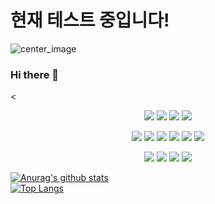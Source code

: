 # 현재 테스트 중입니다!
![center_image](https://user-images.githubusercontent.com/62188180/105588933-ff250c00-5dd4-11eb-8ed4-ccf7e424b1ed.png)   

### Hi there 👋
<
<p align="center">
  <img src="https://img.shields.io/badge/Amazon_AWS-232F3E?style=flat-square&logo=Amazon AWS&logoColor=white"/>
  <img src="https://img.shields.io/badge/VMware-607078?style=flat-square&logo=VMware&logoColor=white"/>
  <img src="https://img.shields.io/badge/Visual Studio Code-007ACC?style=flat-square&logo=Visual Studio Code&logoColor=white"/>
  <img src="https://img.shields.io/badge/Cisco-1BA0D7?style=flat-square&logo=Cisco&logoColor=white"/>
</p>
<p align="center">
  <img src="https://img.shields.io/badge/Debian-A81D33?style=flat-square&logo=Debian&logoColor=white"/>
  <img src="https://img.shields.io/badge/CentOS-262577?style=flat-square&logo=CentOS&logoColor=white"/>
  <img src="https://img.shields.io/badge/Ubuntu-E95420?style=flat-square&logo=Ubuntu&logoColor=white"/>
  <img src="https://img.shields.io/badge/Kali Linux-557C94?style=flat-square&logo=Kali Linux&logoColor=white"/>
  <img src="https://img.shields.io/badge/Arch Linux-1793D1?style=flat-square&logo=Arch Linux&logoColor=white"/>
  <img src="https://img.shields.io/badge/MX Linux-000000?style=flat-square&logo=MX Linux&logoColor=white"/>
</p>
<p align="center">
  <img src="https://img.shields.io/badge/Python-3766AB?style=flat-square&logo=Python&logoColor=white"/>
  <img src="https://img.shields.io/badge/C-A8B9CC?style=flat-square&logo=C&logoColor=white"/>
  <img src="https://img.shields.io/badge/C++-00599C?style=flat-square&logo=C++&logoColor=white"/>
  <img src="https://img.shields.io/badge/HTML5-E34F26?style=flat-square&logo=HTML5&logoColor=white"/>
</p>
   
   
[![Anurag's github stats](https://github-readme-stats.vercel.app/api?username=Ani-Gil)](https://github.com/anuraghazra/github-readme-stats)   
[![Top Langs](https://github-readme-stats.vercel.app/api/top-langs/?username=Ani-Gil&layout=compact)](https://github.com/anuraghazra/github-readme-stats)   
